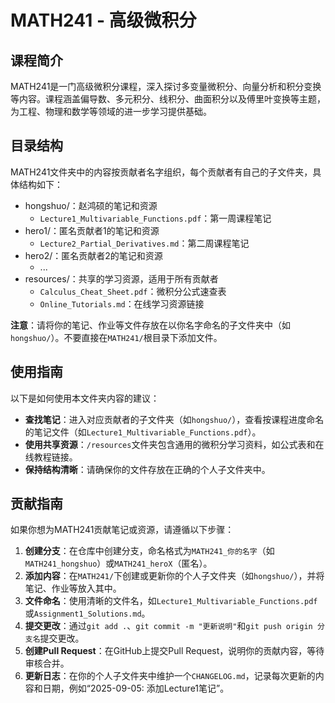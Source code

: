 # MATH241 - 高级微积分

## 课程简介

MATH241是一门高级微积分课程，深入探讨多变量微积分、向量分析和积分变换等内容。课程涵盖偏导数、多元积分、线积分、曲面积分以及傅里叶变换等主题，为工程、物理和数学等领域的进一步学习提供基础。

## 目录结构

MATH241文件夹中的内容按贡献者名字组织，每个贡献者有自己的子文件夹，具体结构如下：

- hongshuo/：赵鸿硕的笔记和资源
  - `Lecture1_Multivariable_Functions.pdf`：第一周课程笔记
- hero1/：匿名贡献者1的笔记和资源
  - `Lecture2_Partial_Derivatives.md`：第二周课程笔记
- hero2/：匿名贡献者2的笔记和资源
  - ...
- resources/：共享的学习资源，适用于所有贡献者
  - `Calculus_Cheat_Sheet.pdf`：微积分公式速查表
  - `Online_Tutorials.md`：在线学习资源链接

**注意**：请将你的笔记、作业等文件存放在以你名字命名的子文件夹中（如`hongshuo/`）。不要直接在`MATH241/`根目录下添加文件。

## 使用指南

以下是如何使用本文件夹内容的建议：

- **查找笔记**：进入对应贡献者的子文件夹（如`hongshuo/`），查看按课程进度命名的笔记文件（如`Lecture1_Multivariable_Functions.pdf`）。
- **使用共享资源**：`/resources`文件夹包含通用的微积分学习资料，如公式表和在线教程链接。
- **保持结构清晰**：请确保你的文件存放在正确的个人子文件夹中。

## 贡献指南

如果你想为MATH241贡献笔记或资源，请遵循以下步骤：

1. **创建分支**：在仓库中创建分支，命名格式为`MATH241_你的名字`（如`MATH241_hongshuo`）或`MATH241_heroX`（匿名）。
2. **添加内容**：在`MATH241/`下创建或更新你的个人子文件夹（如`hongshuo/`），并将笔记、作业等放入其中。
3. **文件命名**：使用清晰的文件名，如`Lecture1_Multivariable_Functions.pdf`或`Assignment1_Solutions.md`。
4. **提交更改**：通过`git add .`、`git commit -m "更新说明"`和`git push origin 分支名`提交更改。
5. **创建Pull Request**：在GitHub上提交Pull Request，说明你的贡献内容，等待审核合并。
6. **更新日志**：在你的个人子文件夹中维护一个`CHANGELOG.md`，记录每次更新的内容和日期，例如“2025-09-05: 添加Lecture1笔记”。